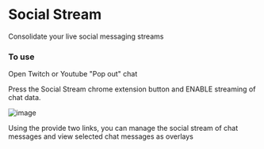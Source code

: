 # Social Stream
Consolidate your live social messaging streams

### To use

Open Twitch or Youtube "Pop out" chat

Press the Social Stream chrome extension button and ENABLE streaming of chat data.

![image](https://user-images.githubusercontent.com/2575698/135330027-d30f5494-5a4b-4529-a267-74ee86f6ab26.png)

Using the provide two links, you can manage the social stream of chat messages and view selected chat messages as overlays

